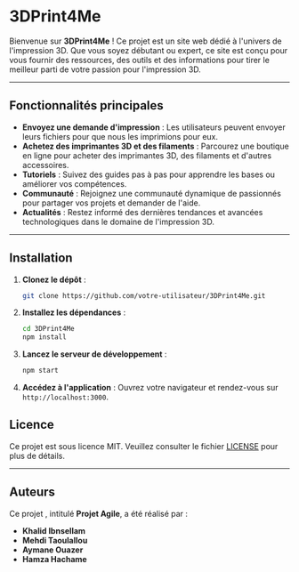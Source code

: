 # 3DPrint4Me

Bienvenue sur **3DPrint4Me** ! Ce projet est un site web dédié à l'univers de l'impression 3D. Que vous soyez débutant ou expert, ce site est conçu pour vous fournir des ressources, des outils et des informations pour tirer le meilleur parti de votre passion pour l'impression 3D.

---

## Fonctionnalités principales

- **Envoyez une demande d'impression** : Les utilisateurs peuvent envoyer leurs fichiers pour que nous les imprimions pour eux.
- **Achetez des imprimantes 3D et des filaments** : Parcourez une boutique en ligne pour acheter des imprimantes 3D, des filaments et d'autres accessoires.
- **Tutoriels** : Suivez des guides pas à pas pour apprendre les bases ou améliorer vos compétences.
- **Communauté** : Rejoignez une communauté dynamique de passionnés pour partager vos projets et demander de l'aide.
- **Actualités** : Restez informé des dernières tendances et avancées technologiques dans le domaine de l'impression 3D.

---

## Installation

1. **Clonez le dépôt** :
   ```bash
   git clone https://github.com/votre-utilisateur/3DPrint4Me.git
   ```

2. **Installez les dépendances** :
   ```bash
   cd 3DPrint4Me
   npm install
   ```

3. **Lancez le serveur de développement** :
   ```bash
   npm start
   ```

4. **Accédez à l'application** : Ouvrez votre navigateur et rendez-vous sur `http://localhost:3000`.




## Licence

Ce projet est sous licence MIT. Veuillez consulter le fichier [LICENSE](LICENSE) pour plus de détails.

---

## Auteurs

Ce projet , intitulé **Projet Agile**, a été réalisé par :

- **Khalid Ibnsellam**
- **Mehdi Taoulallou**
- **Aymane Ouazer**
- **Hamza Hachame**





